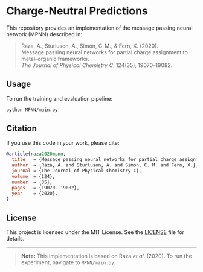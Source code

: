 # Charge‑Neutral Predictions

This repository provides an implementation of the message passing neural network (MPNN) described in:

> Raza, A., Sturluson, A., Simon, C. M., & Fern, X. (2020).  
> Message passing neural networks for partial charge assignment to metal–organic frameworks.  
> *The Journal of Physical Chemistry C*, 124(35), 19070–19082.

## Usage

To run the training and evaluation pipeline:

```bash
python MPNN/main.py
```


## Citation

If you use this code in your work, please cite:

```bibtex
@article{raza2020mpnn,
  title   = {Message passing neural networks for partial charge assignment to metal–organic frameworks},
  author  = {Raza, A. and Sturluson, A. and Simon, C. M. and Fern, X.},
  journal = {The Journal of Physical Chemistry C},
  volume  = {124},
  number  = {35},
  pages   = {19070--19082},
  year    = {2020},
}
```

## License

This project is licensed under the MIT License. See the [LICENSE](LICENSE) file for details.

---

> **Note:** This implementation is based on Raza _et al._ (2020). To run the experiment, navigate to `MPNN/main.py`.
